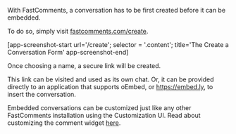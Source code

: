 With FastComments, a conversation has to be first created before it can be embedded.

To do so, simply visit [fastcomments.com/create](https://fastcomments.com/create).

[app-screenshot-start url='/create'; selector = '.content'; title='The Create a Conversation Form' app-screenshot-end]

Once choosing a name, a secure link will be created. 

This link can be visited and used as its own chat. Or, it can be provided directly to an application that supports oEmbed, or https://embed.ly, to
insert the conversation.

Embedded conversations can be customized just like any other FastComments installation using the Customization UI. Read about customizing the comment widget [here](/guide-customizations-and-configuration.html).
